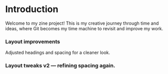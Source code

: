 # Introduction

Welcome to my zine project! This is my creative journey through time and ideas, where Git becomes my time machine to revisit and improve my work.


### Layout improvements
Adjusted headings and spacing for a cleaner look.
### Layout tweaks v2 — refining spacing again.
